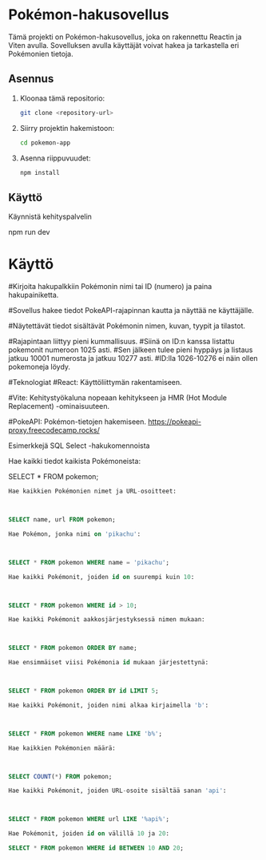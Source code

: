 # Pokémon-hakusovellus

Tämä projekti on Pokémon-hakusovellus, joka on rakennettu Reactin ja Viten avulla. Sovelluksen avulla käyttäjät voivat hakea ja tarkastella eri Pokémonien tietoja.

## Asennus

1. Kloonaa tämä repositorio:
   ```sh
   git clone <repository-url>

   ```
2. Siirry projektin hakemistoon:
   ```sh
   cd pokemon-app
   ```
3. Asenna riippuvuudet:
   ```sh
   npm install
   ```

## Käyttö

Käynnistä kehityspalvelin

npm run dev


# Käyttö

#Kirjoita hakupalkkiin Pokémonin nimi tai ID (numero) ja paina hakupainiketta.

#Sovellus hakee tiedot PokeAPI-rajapinnan kautta ja näyttää ne käyttäjälle.

#Näytettävät tiedot sisältävät Pokémonin nimen, kuvan, tyypit ja tilastot.

#Rajapintaan liittyy pieni kummallisuus. 
#Siinä on ID:n kanssa listattu pokemonit numeroon 1025 asti. 
#Sen jälkeen tulee pieni hyppäys ja listaus jatkuu 10001 numerosta ja jatkuu 10277 asti. 
#ID:lla 1026-10276 ei näin ollen pokemoneja löydy.

#Teknologiat
#React: Käyttöliittymän rakentamiseen.

#Vite: Kehitystyökaluna nopeaan kehitykseen ja HMR (Hot Module Replacement) -ominaisuuteen.

#PokeAPI: Pokémon-tietojen hakemiseen. https://pokeapi-proxy.freecodecamp.rocks/

Esimerkkejä SQL Select -hakukomennoista

Hae kaikki tiedot kaikista Pokémoneista:



SELECT * FROM pokemon;
```sql
Hae kaikkien Pokémonien nimet ja URL-osoitteet:



SELECT name, url FROM pokemon;

Hae Pokémon, jonka nimi on 'pikachu':



SELECT * FROM pokemon WHERE name = 'pikachu';

Hae kaikki Pokémonit, joiden id on suurempi kuin 10:



SELECT * FROM pokemon WHERE id > 10;

Hae kaikki Pokémonit aakkosjärjestyksessä nimen mukaan:



SELECT * FROM pokemon ORDER BY name;

Hae ensimmäiset viisi Pokémonia id mukaan järjestettynä:



SELECT * FROM pokemon ORDER BY id LIMIT 5;

Hae kaikki Pokémonit, joiden nimi alkaa kirjaimella 'b':



SELECT * FROM pokemon WHERE name LIKE 'b%';

Hae kaikkien Pokémonien määrä:



SELECT COUNT(*) FROM pokemon;

Hae kaikki Pokémonit, joiden URL-osoite sisältää sanan 'api':



SELECT * FROM pokemon WHERE url LIKE '%api%';

Hae Pokémonit, joiden id on välillä 10 ja 20:

SELECT * FROM pokemon WHERE id BETWEEN 10 AND 20;

